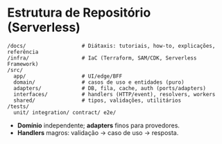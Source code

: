 # Estrutura de Repositório (Serverless)

```
/docs/                  # Diátaxis: tutoriais, how-to, explicações, referência
/infra/                 # IaC (Terraform, SAM/CDK, Serverless Framework)
/src/
  app/                  # UI/edge/BFF
  domain/               # casos de uso e entidades (puro)
  adapters/             # DB, fila, cache, auth (ports/adapters)
  interfaces/           # handlers (HTTP/event), resolvers, workers
  shared/               # tipos, validações, utilitários
/tests/
  unit/ integration/ contract/ e2e/
```

- **Domínio** independente; **adapters** finos para provedores.
- **Handlers** magros: validação → caso de uso → resposta.
